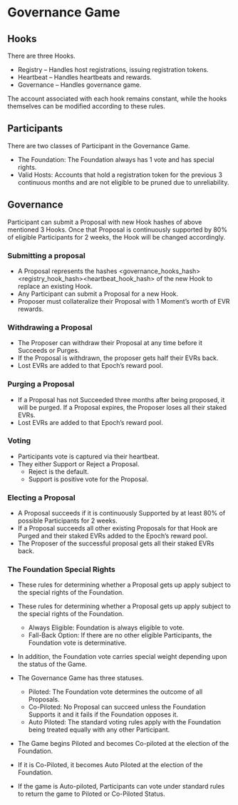 # Governance Game

## Hooks

There are three Hooks.

- Registry – Handles host registrations, issuing registration tokens.
- Heartbeat – Handles heartbeats and rewards.
- Governance – Handles governance game.

The account associated with each hook remains constant, while the hooks themselves can be modified according to these rules.

## Participants

There are two classes of Participant in the Governance Game.

- The Foundation: The Foundation always has 1 vote and has special rights.
- Valid Hosts: Accounts that hold a registration token for the previous 3 continuous months and are not eligible to be pruned due to unreliability.

## Governance

Participant can submit a Proposal with new Hook hashes of above mentioned 3 Hooks. Once that Proposal is continuously supported by 80% of eligible Participants for 2 weeks, the Hook will be changed accordingly.

### Submitting a proposal

- A Proposal represents the hashes <governance_hooks_hash><registry_hook_hash><heartbeat_hook_hash> of the new Hook to replace an existing Hook.
- Any Participant can submit a Proposal for a new Hook.
- Proposer must collateralize their Proposal with 1 Moment’s worth of EVR rewards.

### Withdrawing a Proposal

- The Proposer can withdraw their Proposal at any time before it Succeeds or Purges.
- If the Proposal is withdrawn, the proposer gets half their EVRs back.
- Lost EVRs are added to that Epoch’s reward pool.

### Purging a Proposal

- If a Proposal has not Succeeded three months after being proposed, it will be purged. If a Proposal expires, the Proposer loses all their staked EVRs.
- Lost EVRs are added to that Epoch’s reward pool.

### Voting

- Participants vote is captured via their heartbeat.
- They either Support or Reject a Proposal.
  - Reject is the default.
  - Support is positive vote for the Proposal.

### Electing a Proposal

- A Proposal succeeds if it is continuously Supported by at least 80% of possible Participants for 2 weeks.
- If a Proposal succeeds all other existing Proposals for that Hook are Purged and their staked EVRs added to the Epoch’s reward pool.
- The Proposer of the successful proposal gets all their staked EVRs back.

### The Foundation Special Rights

- These rules for determining whether a Proposal gets up apply subject to the special rights of the Foundation.
- These rules for determining whether a Proposal gets up apply subject to the special rights of the Foundation.

  - Always Eligible: Foundation is always eligible to vote.
  - Fall-Back Option: If there are no other eligible Participants, the Foundation vote is determinative.

- In addition, the Foundation vote carries special weight depending upon the status of the Game.
- The Governance Game has three statuses.

  - Piloted: The Foundation vote determines the outcome of all Proposals.
  - Co-Piloted: No Proposal can succeed unless the Foundation Supports it and it fails if the Foundation opposes it.
  - Auto Piloted: The standard voting rules apply with the Foundation being treated equally with any other Participant.

- The Game begins Piloted and becomes Co-piloted at the election of the Foundation.
- If it is Co-Piloted, it becomes Auto Piloted at the election of the Foundation.
- If the game is Auto-piloted, Participants can vote under standard rules to return the game to Piloted or Co-Piloted Status.
